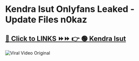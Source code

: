 
 # Kendra lsut Onlyfans Leaked - Update Files n0kaz

## <h2><a href="https://clipsfans.com/Kendra_lsut&ref=git">🔗 Click to LINKS ⏩⏩ 👉 🟢 Kendra lsut </a></h2>

<a href="https://clipsfans.com/Kendra_lsut&ref=git" rel="nofollow" data-target="animated-image.originalLink"><img src="https://i.ibb.co.com/xMMVF88/686577567.gif" alt="Viral Video Original" style="max-width: 100%; display: inline-block;" data-target="animated-image.originalImage"></a>

